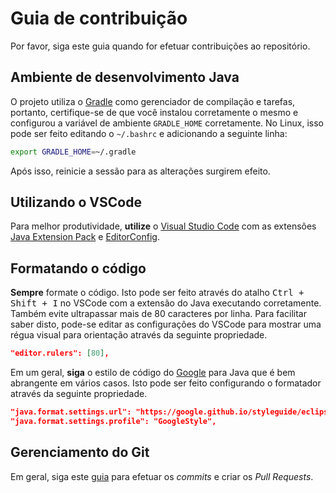 # Guia de contribuição

Por favor, siga este guia quando for efetuar contribuições ao repositório.

## Ambiente de desenvolvimento Java

O projeto utiliza o [Gradle] como gerenciador de compilação e tarefas,
portanto, certifique-se de que você instalou corretamente o mesmo e configurou
a variável de ambiente `GRADLE_HOME` corretamente. No Linux, isso pode ser
feito editando o `~/.bashrc` e adicionando a seguinte linha:

```bash
export GRADLE_HOME=~/.gradle
```

Após isso, reinicie a sessão para as alterações surgirem efeito.

[Gradle]: https://gradle.org/

## Utilizando o VSCode

Para melhor produtividade, **utilize** o [Visual Studio Code]
com as extensões [Java Extension Pack] e [EditorConfig].

[Visual Studio Code]: https://code.visualstudio.com/
[Java Extension Pack]: https://marketplace.visualstudio.com/items?itemName=vscjava.vscode-java-pack
[EditorConfig]: https://marketplace.visualstudio.com/items?itemName=EditorConfig.EditorConfig

## Formatando o código

**Sempre** formate o código. Isto pode ser feito através do atalho
<kbd>Ctrl + Shift + I</kbd> no VSCode com a extensão do Java executando
corretamente. Também evite ultrapassar mais de 80 caracteres por linha.
Para facilitar saber disto, pode-se editar as configurações do VSCode
para mostrar uma régua visual para orientação através da seguinte
propriedade.

```json
"editor.rulers": [80],
```

Em um geral, **siga** o estilo de código do [Google] para Java que é bem
abrangente em vários casos. Isto pode ser feito configurando o formatador
através da seguinte propriedade.

```json
"java.format.settings.url": "https://google.github.io/styleguide/eclipse-java-google-style.xml",
"java.format.settings.profile": "GoogleStyle",
```

[Google]: https://google.github.io/styleguide/javaguide.html

## Gerenciamento do Git

Em geral, siga este [guia] para efetuar os *commits* e criar os *Pull Requests*.

[guia]: https://gist.github.com/alessandrojean/4c4cc7e36f48d45cfdc508ae31bf870c
